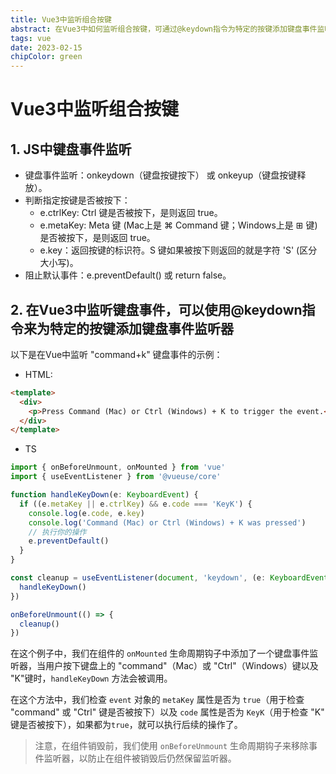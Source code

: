 ```yaml
---
title: Vue3中监听组合按键
abstract: 在Vue3中如何监听组合按键，可通过@keydown指令为特定的按键添加键盘事件监听器，以及如何在方法中检查按键是否被按下并执行相应的操作。
tags: vue
date: 2023-02-15
chipColor: green
---
```


# Vue3中监听组合按键

## 1. JS中键盘事件监听

* 键盘事件监听：onkeydown（键盘按键按下） 或 onkeyup（键盘按键释放）。
* 判断指定按键是否被按下：
  * e.ctrlKey: Ctrl 键是否被按下，是则返回 true。
  * e.metaKey: Meta 键 (Mac上是 ⌘ Command 键；Windows上是 ⊞ 键)是否被按下，是则返回 true。
  * e.key：返回按键的标识符。S 键如果被按下则返回的就是字符 'S' (区分大小写)。
* 阻止默认事件：e.preventDefault() 或 return false。

## 2. 在Vue3中监听键盘事件，可以使用@keydown指令来为特定的按键添加键盘事件监听器

以下是在Vue中监听 "command+k" 键盘事件的示例：

* HTML:

```html
<template>
  <div>
    <p>Press Command (Mac) or Ctrl (Windows) + K to trigger the event.</p>
  </div>
</template>
```

* TS

```ts
import { onBeforeUnmount, onMounted } from 'vue'
import { useEventListener } from '@vueuse/core'

function handleKeyDown(e: KeyboardEvent) {
  if ((e.metaKey || e.ctrlKey) && e.code === 'KeyK') {
    console.log(e.code, e.key)
    console.log('Command (Mac) or Ctrl (Windows) + K was pressed')
    // 执行你的操作
    e.preventDefault()
  }
}

const cleanup = useEventListener(document, 'keydown', (e: KeyboardEvent) => {
  handleKeyDown()
})

onBeforeUnmount(() => {
  cleanup()
})
```

在这个例子中，我们在组件的 `onMounted` 生命周期钩子中添加了一个键盘事件监听器，当用户按下键盘上的 "command"（Mac）或 "Ctrl"（Windows）键以及 "K"键时，`handleKeyDown` 方法会被调用。

在这个方法中，我们检查 `event` 对象的 `metaKey` 属性是否为 `true`（用于检查 "command" 或 "Ctrl" 键是否被按下）以及 `code` 属性是否为 `KeyK`（用于检查 "K" 键是否被按下），如果都为`true`，就可以执行后续的操作了。

> 注意，在组件销毁前，我们使用 `onBeforeUnmount` 生命周期钩子来移除事件监听器，以防止在组件被销毁后仍然保留监听器。
